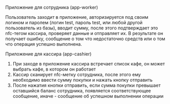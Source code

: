 Приложение для сотрудника (app-worker)

Пользователь заходит в приложение, авторизируется под своим логином и паролем (логин test, пароль test, или любой другой пользователь из базы), вводит сумму, после этого подтверждает это nfc-тегом кассира, проверяет данные и отправляет их. 
В результате он получает ошибку, сообщение о том что недостаточно средств или о том что операция успешно выполнена.

Приложение для кассира (app-cashier)

1) При заходе в приложение кассира встречает список кафе, он может выбрать кафе, в котором он работает
2) Кассир сканирует nfc-метку сотрудника, после этого ему необходимо ввести сумму покупки и нажать кнопку отправить
3) После нажатия кнопки отправить, если сумма покупки превышает оставшийся баланс сотрудника, появляется соответствующее сообщение, иначе - сообщение об успешном выполнении операции


